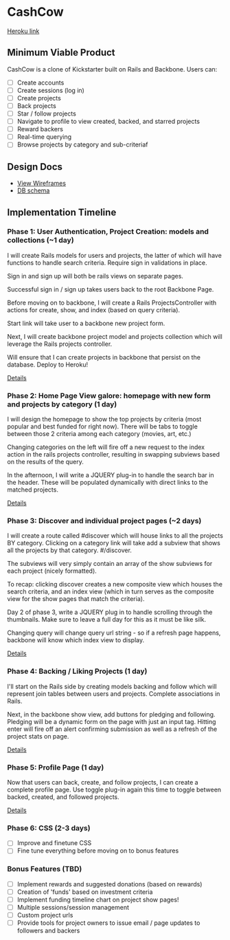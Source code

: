 # CashCow

[Heroku link][heroku]

[heroku]: http://TBD.herokuapp.com

## Minimum Viable Product
CashCow is a clone of Kickstarter built on Rails and Backbone. Users can:

<!-- This is a Markdown checklist. Use it to keep track of your progress! -->

- [ ] Create accounts
- [ ] Create sessions (log in)
- [ ] Create projects
- [ ] Back projects
- [ ] Star / follow projects
- [ ] Navigate to profile to view created, backed, and starred projects
- [ ] Reward backers
- [ ] Real-time querying
- [ ] Browse projects by category and sub-criteriaf

## Design Docs
* [View Wireframes][views]
* [DB schema][schema]

[views]: ./docs/views.md
[schema]: ./docs/schema.md

## Implementation Timeline

### Phase 1: User Authentication, Project Creation: models and collections (~1 day)
I will create Rails models for users and projects, the latter of which will have functions to handle search criteria.  Require sign in validations in place.

Sign in and sign up will both be rails views on separate pages.

Successful sign in / sign up takes users back to the root Backbone Page.

Before moving on to backbone, I will create a Rails ProjectsController with actions for create, show, and index (based on query criteria).

Start link will take user to a backbone new project form.

Next, I will create backbone project model and projects collection which will leverage the Rails projects controller.

Will ensure that I can create projects in backbone that persist on the database.  Deploy to Heroku!

[Details][phase-one]

### Phase 2: Home Page View galore: homepage with new form and projects by category (1 day)

I will design the homepage to show the top projects by criteria (most popular and best funded for right now).  There will be tabs to toggle between those 2 criteria among each category (movies, art, etc.)

Changing categories on the left will fire off a new request to the index action in the rails projects controller, resulting in swapping subviews based on the results of the query.

In the afternoon, I will write a JQUERY plug-in to handle the search bar in the header. These will be populated dynamically with direct links to the matched projects.

[Details][phase-two]

### Phase 3: Discover and individual project pages (~2 days)

I will create a route called #discover which will house links to all the projects BY category. Clicking on a category link will take add a subview that shows all the projects by that category. #/discover.

The subviews will very simply contain an array of the show subviews for each project (nicely formatted).

To recap: clicking discover creates a new composite view which houses the search criteria, and an index view (which in turn serves as the composite view for the show pages that match the criteria).

Day 2 of phase 3, write a JQUERY plug in to handle scrolling through the thumbnails.  Make sure to leave a full day for this as it must be like silk.

Changing query will change query url string - so if a refresh page happens, backbone will know which index view to display.

[Details][phase-three]

### Phase 4: Backing / Liking Projects (1 day)

I'll start on the Rails side by creating models backing and follow which will represent join tables between users and projects.  Complete associations in Rails.

Next, in the backbone show view, add buttons for pledging and following.  Pledging will be a dynamic form on the page with just an input tag.  Hitting enter will fire off an alert confirming submission as well as a refresh of the project stats on page.

[Details][phase-four]

### Phase 5: Profile Page (1 day)

Now that users can back, create, and follow projects, I can create a complete profile page.  Use toggle plug-in again this time to toggle between backed, created, and followed projects.

[Details][phase-five]

### Phase 6: CSS (2-3 days)
- [ ] Improve and finetune CSS
- [ ] Fine tune everything before moving on to bonus features

### Bonus Features (TBD)
- [ ] Implement rewards and suggested donations (based on rewards)
- [ ] Creation of 'funds' based on investment criteria
- [ ] Implement funding timeline chart on project show pages!
- [ ] Multiple sessions/session management
- [ ] Custom project urls
- [ ] Provide tools for project owners to issue email / page updates to followers and backers

[phase-one]: ./docs/phases/phase1.md
[phase-two]: ./docs/phases/phase2.md
[phase-three]: ./docs/phases/phase3.md
[phase-four]: ./docs/phases/phase4.md
[phase-five]: ./docs/phases/phase5.md
[phase-six]: TBD.md
